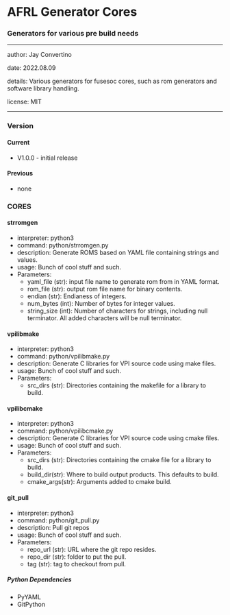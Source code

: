 # AFRL Generator Cores
### Generators for various pre build needs
---

   author: Jay Convertino  
   
   date: 2022.08.09  
   
   details: Various generators for fusesoc cores, such as rom generators and software library handling.  
   
   license: MIT   
   
---

### Version
#### Current
  - V1.0.0 - initial release

#### Previous
  - none

### CORES

#### strromgen
  - interpreter: python3
  - command: python/strromgen.py
  - description: Generate ROMS based on YAML file containing strings and values.
  - usage: Bunch of cool stuff and such.
  - Parameters:
      - yaml_file   (str):  input file name to generate rom from in YAML format.
      - rom_file    (str):  output rom file name for binary contents.
      - endian      (str):  Endianess of integers.
      - num_bytes   (int):  Number of bytes for integer values.
      - string_size (int):  Number of characters for strings, including null terminator. All added characters will be null terminator.

#### vpilibmake
  - interpreter: python3
  - command: python/vpilibmake.py
  - description: Generate C libraries for VPI source code using make files.
  - usage: Bunch of cool stuff and such.
  - Parameters:
      - src_dirs (str): Directories containing the makefile for a library to build.

#### vpilibcmake
  - interpreter: python3
  - command: python/vpilibcmake.py
  - description: Generate C libraries for VPI source code using cmake files.
  - usage: Bunch of cool stuff and such.
  - Parameters:
      - src_dirs (str): Directories containing the cmake file for a library to build.
      - build_dir(str): Where to build output products. This defaults to build.
      - cmake_args(str): Arguments added to cmake build.

#### git_pull
  - interpreter: python3
  - command: python/git_pull.py
  - description: Pull git repos
  - usage: Bunch of cool stuff and such.
  - Parameters:
      - repo_url (str): URL where the git repo resides.
      - repo_dir (str): folder to put the pull.
      - tag (str): tag to checkout from pull.

##### Python Dependencies
  - PyYAML
  - GitPython

